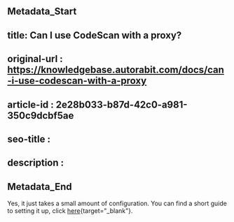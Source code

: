 ## Metadata_Start
## title: Can I use CodeScan with a proxy?
## original-url : https://knowledgebase.autorabit.com/docs/can-i-use-codescan-with-a-proxy
## article-id : 2e28b033-b87d-42c0-a981-350c9dcbf5ae
## seo-title : 
## description : 
## Metadata_End
Yes, it just takes a small amount of configuration. You can find a short guide to setting it up, click [here](https://knowledgebase.autorabit.com/codescan/docs/setting-up-codescan-for-use-with-a-proxy){target="_blank"}.
